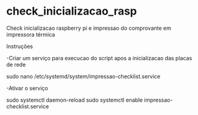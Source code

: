 # check_inicializacao_rasp
Check inicializacao raspberry pi e impressao do comprovante em impressora térmica 


Instruções

-Criar um serviço para execucao do script apos a inicializacao das placas de rede

sudo nano /etc/systemd/system/impressao-checklist.service

-Ativar o serviço

sudo systemctl daemon-reload
sudo systemctl enable impressao-checklist.service
